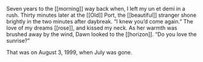 Seven years to the [[morning]] way back when, I left my un et demi in a rush. Thirty minutes later at the [[Old]] Port, the [[beautiful]] stranger shone brightly in the two minutes after daybreak. “I knew you’d come again.” The love of my dreams [[rose]], and kissed my neck. As her warmth was brushed away by the wind, Dawn looked to the [[horizon]]. “Do you love the sunrise?”

That was on August 3, 1999, when July was gone. 